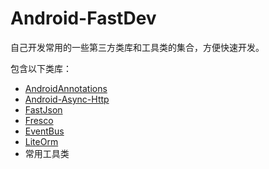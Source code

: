 # Android-FastDev
自己开发常用的一些第三方类库和工具类的集合，方便快速开发。

包含以下类库：  
* [AndroidAnnotations](https://github.com/excilys/androidannotations)
* [Android-Async-Http](https://github.com/loopj/android-async-http)
* [FastJson](https://github.com/alibaba/fastjson)
* [Fresco](https://github.com/facebook/fresco)
* [EventBus](https://github.com/greenrobot/EventBus)
* [LiteOrm](https://github.com/litesuits/android-lite-orm)
* 常用工具类